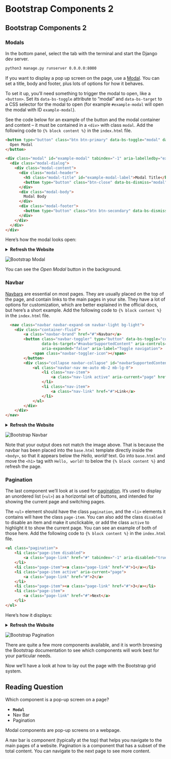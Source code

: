 # Bootstrap Components 2

## Bootstrap Components 2

### Modals

In the bottom panel, select the tab with the terminal and start the Django dev server.

```bash
python3 manage.py runserver 0.0.0.0:8000
```

If you want to display a pop up screen on the page, use a [Modal](https://getbootstrap.com/docs/5.0/components/modal/). You can set a title, body and footer, plus lots of options for how it behaves.

To set it up, you’ll need something to trigger the modal to open, like a `<button>`. Set its `data-bs-toggle` attribute to “modal” and `data-bs-target` to a CSS selector for the modal to open (for example `#example-modal` will open the modal with ID `example-modal`).

See the code below for an example of the button and the modal container and content – it must be contained in a `<div>` with class `modal`. Add the following code to `{% block content %}` in the `index.html` file.

```html
<button type="button" class="btn btn-primary" data-bs-toggle="modal" data-bs-target="#example-modal">
  Open Modal
</button>

<div class="modal" id="example-modal" tabindex="-1" aria-labelledby="example-modal-label" aria-hidden="true">
  <div class="modal-dialog">
    <div class="modal-content">
      <div class="modal-header">
        <h5 class="modal-title" id="example-modal-label">Modal Title</h5>
        <button type="button" class="btn-close" data-bs-dismiss="modal" aria-label="Close"></button>
      </div>
      <div class="modal-body">
        Modal Body
      </div>
      <div class="modal-footer">
        <button type="button" class="btn btn-secondary" data-bs-dismiss="modal">Close</button>
      </div>
    </div>
  </div>
</div>
```

Here’s how the modal looks open:

<details><summary><strong>Refresh the Website</strong></summary>

![blue, circular arrows](https://apollo-media.codio.com/media%2F1%2F365ca2d115d614cf9dd7fa0bfe3e8059-196204e3b3c73892.webp)

</details>

![Bootstrap Modal](https://apollo-media.codio.com/media%2F1%2Fc5d0ade6063cc26d93f5c3b9ee97f397-7aed10fb0f6c3370.webp)

You can see the *Open Modal* button in the background.

### Navbar

[Navbars](https://getbootstrap.com/docs/5.0/components/navbar/) are essential on most pages. They are usually placed on the top of the page, and contain links to the main pages in your site. They have a lot of options for customization, which are better explained in the official docs, but here’s a short example. Add the following code to `{% block content %}` in the `index.html` file.

```html
  <nav class="navbar navbar-expand-sm navbar-light bg-light">
    <div class="container-fluid">
        <a class="navbar-brand" href="#">Navbar</a>
        <button class="navbar-toggler" type="button" data-bs-toggle="collapse"
                data-bs-target="#navbarSupportedContent" aria-controls="navbarSupportedContent"
                aria-expanded="false" aria-label="Toggle navigation">
            <span class="navbar-toggler-icon"></span>
        </button>
        <div class="collapse navbar-collapse" id="navbarSupportedContent">
            <ul class="navbar-nav me-auto mb-2 mb-lg-0">
                <li class="nav-item">
                    <a class="nav-link active" aria-current="page" href="#">Home</a>
                </li>
                <li class="nav-item">
                    <a class="nav-link" href="#">Link</a>
                </li>
            </ul>
        </div>
    </div>
</nav>
```

<details><summary><strong>Refresh the Website</strong></summary>

![blue, circular arrows](https://apollo-media.codio.com/media%2F1%2F365ca2d115d614cf9dd7fa0bfe3e8059-196204e3b3c73892.webp)

</details>

![Bootstrap Navbar](https://apollo-media.codio.com/media%2F1%2F61e2322581c39e65cc3b33ca188eccad-788a5025e29cc9f3.webp)

Note that your output does not match the image above. That is because the navbar has been placed into the `base.html` template directly inside the `<body>`, so that it appears below the *Hello, world!* text. Go into `base.html` and move the `<h1>` tag with `Hello, world!` to below the `{% block content %}` and refresh the page.

### Pagination

The last component we’ll look at is used for [pagination](https://getbootstrap.com/docs/5.0/components/pagination/). It’s used to display an unordered list (`<ul>`) as a horizontal set of buttons, and intended for showing the current page and switching pages.

The `<ul>` element should have the class `pagination`, and the `<li>` elements it contains will have the class `page-item`. You can also add the class `disabled` to disable an item and make it unclickable, or add the class `active` to highlight it to show the current page. You can see an example of both of those here. Add the following code to `{% block content %}` in the `index.html` file.

```html
<ul class="pagination">
    <li class="page-item disabled">
        <a class="page-link" href="#" tabindex="-1" aria-disabled="true">Previous</a>
    </li>
    <li class="page-item"><a class="page-link" href="#">1</a></li>
    <li class="page-item active" aria-current="page">
        <a class="page-link" href="#">2</a>
    </li>
    <li class="page-item"><a class="page-link" href="#">3</a></li>
    <li class="page-item">
        <a class="page-link" href="#">Next</a>
    </li>
</ul>
```

Here’s how it displays:

<details><summary><strong>Refresh the Website</strong></summary>

![blue, circular arrows](https://apollo-media.codio.com/media%2F1%2F365ca2d115d614cf9dd7fa0bfe3e8059-196204e3b3c73892.webp)

</details>

![Bootstrap Pagination](https://apollo-media.codio.com/media%2F1%2Fd94756a81efbbf04d1c9f9633a869166-4a2c53b5be0274e5.webp)

There are quite a few more components available, and it is worth browsing the Bootstrap documentation to see which components will work best for your particular needs.

Now we’ll have a look at how to lay out the page with the Bootstrap grid system.


## Reading Question

Which component is a pop-up screen on a page?

- **`Modal`**
- Nav Bar
- Pagination


Modal components are pop-up screens on a webpage.

A nav bar is component (typically at the top) that helps you navigate to the main pages of a website.
Pagination is a component that has a subset of the total content. You can navigate to the next page to see more content.
